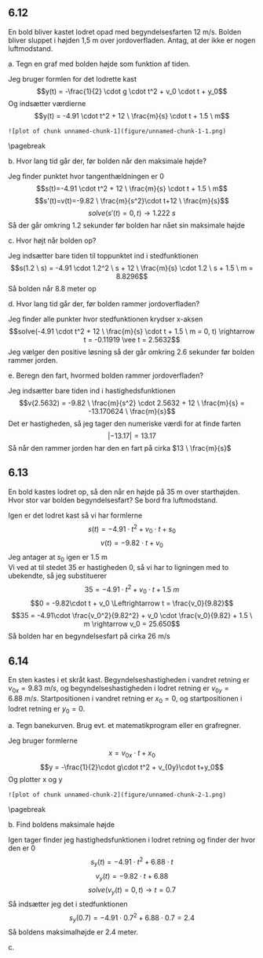 ## 6.12

En bold bliver kastet lodret opad med begyndelsesfarten 12 m/s.
Bolden bliver sluppet i højden 1,5 m over jordoverfladen. Antag, at der ikke
er nogen luftmodstand.

a. Tegn en graf med bolden højde som funktion af tiden.
   
   Jeg bruger formlen for det lodrette kast
   $$y(t) = -\frac{1}{2} \cdot g \cdot t^2 + v_0 \cdot t + y_0$$
   Og indsætter værdierne
   $$y(t) = -4.91 \cdot t^2 + 12 \ \frac{m}{s} \cdot t + 1.5 \ m$$

    ![plot of chunk unnamed-chunk-1](figure/unnamed-chunk-1-1.png)

   \pagebreak

b. Hvor lang tid går der, før bolden når den maksimale højde?
   
   Jeg finder punktet hvor tangenthældningen er 0
   $$s(t)=-4.91 \cdot t^2 + 12 \ \frac{m}{s} \cdot t + 1.5 \ m$$
   $$s'(t)=v(t)=-9.82 \ \frac{m}{s^2}\cdot t+12 \ \frac{m}{s}$$
   $$solve(s'(t)=0, t) \rightarrow 1.222 \ s$$
   Så der går omkring 1.2 sekunder før bolden har nået sin maksimale højde

c. Hvor højt når bolden op?
   
   Jeg indsætter bare tiden til toppunktet ind i stedfunktionen
   $$s(1.2 \ s) = -4.91 \cdot 1.2^2 \ s + 12 \ \frac{m}{s} \cdot 1.2 \ s + 1.5 \ m = 8.8296$$
   Så bolden når 8.8 meter op

d. Hvor lang tid går der, før bolden rammer jordoverfladen?
   
   Jeg finder alle punkter hvor stedfunktionen krydser x-aksen
   $$solve(-4.91 \cdot t^2 + 12 \ \frac{m}{s} \cdot t + 1.5 \ m = 0, t) \rightarrow t = -0.11919 \vee t = 2.5632$$
   Jeg vælger den positive løsning så der går omkring 2.6 sekunder før bolden rammer jorden.

e. Beregn den fart, hvormed bolden rammer jordoverfladen?
   
   Jeg indsætter bare tiden ind i hastighedsfunktionen
   $$v(2.5632) = -9.82 \ \frac{m}{s^2} \cdot 2.5632 + 12 \ \frac{m}{s} = -13.170624 \ \frac{m}{s}$$
   Det er hastigheden, så jeg tager den numeriske værdi for at finde farten
   $$|-13.17| = 13.17$$
   Så når den rammer jorden har den en fart på cirka $13 \ \frac{m}{s}$

## 6.13

En bold kastes lodret op, så den når en højde på 35 m over starthøjden.
Hvor stor var bolden begyndelsesfart? Se bord fra luftmodstand.  

Igen er det lodret kast så vi har formlerne
$$s(t) = -4.91\cdot t^2 + v_0\cdot t + s_0$$
$$v(t) = -9.82 \cdot t + v_0$$
Jeg antager at $s_0$ igen er 1.5 m  
Vi ved at til stedet 35 er hastigheden 0, så vi har to ligningen med
to ubekendte, så jeg substituerer
$$35 = -4.91\cdot t^2 + v_0\cdot t + 1.5 \ m$$
$$0 = -9.82\cdot t + v_0 \Leftrightarrow t = \frac{v_0}{9.82}$$
$$35 = -4.91\cdot \frac{v_0^2}{9.82^2} + v_0 \cdot \frac{v_0}{9.82} + 1.5 \ m \rightarrow v_0 = 25.650$$
Så bolden har en begyndelsesfart på cirka 26 m/s

## 6.14

En sten kastes i et skråt kast. Begyndelseshastigheden i vandret retning er $v_{0x}=9.83 \ m/s$, og begyndelseshastigheden
i lodret retning er $v_{0y}=6.88 \ m/s$. Startpositionen i vandret retning er $x_0 = 0$, og startpositionen i lodret
retning er $y_0 = 0$.

a. Tegn banekurven. Brug evt. et matematikprogram eller en grafregner.
   
   Jeg bruger formlerne
   $$x = v_{0x}\cdot t + x_0$$
   $$y = -\frac{1}{2}\cdot g\cdot t^2 + v_{0y}\cdot t+y_0$$
   Og plotter x og y

    ![plot of chunk unnamed-chunk-2](figure/unnamed-chunk-2-1.png)

   \pagebreak

b. Find boldens maksimale højde
   
   Igen tager finder jeg hastighedsfunktionen i lodret retning og finder der hvor den er 0
   $$s_y(t) = -4.91\cdot t^2 + 6.88\cdot t$$
   $$v_y(t) = -9.82\cdot t + 6.88$$
   $$solve(v_y(t)=0, t) \rightarrow t = 0.7$$
   Så indsætter jeg det i stedfunktionen
   $$s_y(0.7) = -4.91\cdot 0.7^2 + 6.88\cdot 0.7 = 2.4$$
   Så boldens maksimalhøjde er 2.4 meter.

c. 
